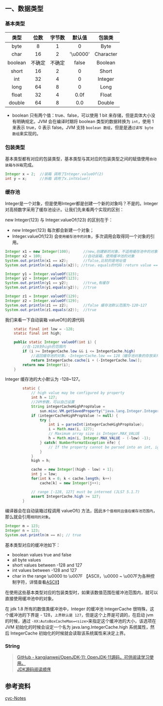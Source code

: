 ## 一、数据类型

### 基本类型

|  类型   |  位数  | 字节数 |  默认值  |  包装类   |
| :-----: | :----: | :----: | :------: | :-------: |
|  byte   |   8    |   1    |    0     |   Byte    |
|  char   |   16   |   2    | '\u0000' | Character |
| boolean | 不确定 | 不确定 |  false   |  Boolean  |
|  short  |   16   |   2    |    0     |   Short   |
|   int   |   32   |   4    |    0     |  Integer  |
|  long   |   64   |   8    |    0     |   Long    |
|  float  |   32   |   4    |   0.0f   |   Float   |
| double  |   64   |   8    |   0.0    |  Double   |

- boolean 只有两个值：true、false，可以使用 1 bit 来存储，但是具体大小没有明确规定。JVM 会在编译时期将 boolean 类型的数据转换为 `int`，使用 1 来表示 true，0 表示 false。JVM 支持 `boolean 数组`，但是是通`过读写 byte 数组`来实现的。

### 包装类型

基本类型都有对应的包装类型，基本类型与其对应的包装类型之间的赋值使用`自动装箱与拆箱`完成。

```java
Integer x = 2;  //装箱 调用了Integer.valueOf(2)
int y = x;      //拆箱 调用了x.intValue()
```

### 缓存池

Integer是一个对象，但是使用Integer都是创建一个新的对象吗？不是的。Integer对高频数字采用了缓存池设计。让我们先来看两个实现的区别：

new Integer(123) 与 Integer.valueOf(123) 的区别在于：

- new Integer(123) 每次都会新建一个对象；
- Integer.valueOf(123) 会`使用缓存池中的对象`，多次调用会取得同一个对象的引用。

```java
Integer x1 = new Integer(100);      //new,创建新的对象，不适用缓存池中的对象
Integer x2 = 100;                   //自动装箱，使用缓冲池的对象
System.out.println(x1 == x2);       //false,比较的是地址值
System.out.println(x1.equals(x2)); //true，equals的代码：return value == ((Integer)obj).intValue();

Integer y1 = Integer.valueOf(123);
Integer y2 = Integer.valueOf(123);
System.out.println(y1 == y2);       //true,有缓存
System.out.println(y1.equals(y2));  //true

Integer z1 = Integer.valueOf(129);
Integer z2 = Integer.valueOf(129);
System.out.println(z1 == z2);       //false 缓存池默认范围为-128~127
System.out.println(z1.equals(z2));  //true
```

我们来看一下自动装箱 valueOf()的源代码

```java
    static final int low = -128;
    static final int high;

    public static Integer valueOf(int i) {
        //在-128到high的范围内
        if (i >= IntegerCache.low && i <= IntegerCache.high)
            //返回缓存池的对象。-IntegerCache.low == 128（缓存池对象的存放采用补码的顺序）
            return IntegerCache.cache[i + (-IntegerCache.low)];
        return new Integer(i);
    }
```

Integer 缓存池的大小默认为 -128~127。

```java
        static {
            // high value may be configured by property
            int h = 127;
            //JVM参数，可以自己设置
            String integerCacheHighPropValue =
                sun.misc.VM.getSavedProperty("java.lang.Integer.IntegerCache.high");
            if (integerCacheHighPropValue != null) {
                try {
                    int i = parseInt(integerCacheHighPropValue);
                    i = Math.max(i, 127);
                    // Maximum array size is Integer.MAX_VALUE
                    h = Math.min(i, Integer.MAX_VALUE - (-low) -1);
                } catch( NumberFormatException nfe) {
                    // If the property cannot be parsed into an int, ignore it.
                }
            }
            high = h;

            cache = new Integer[(high - low) + 1];
            int j = low;
            for(int k = 0; k < cache.length; k++)
                cache[k] = new Integer(j++);

            // range [-128, 127] must be interned (JLS7 5.1.7)
            assert IntegerCache.high >= 127;
        }
```

编译器会在自动装箱过程调用 valueOf() 方法，因此`多个值相同且值在缓存池范围内`，那么就会引用`相同的对象`。

```java
Integer m = 123;
Integer n = 123;
System.out.println(m == n); // true
```

基本类型对应的缓冲池如下：

- boolean values true and false
- all byte values
- short values between -128 and 127
- int values between -128 and 127
- char in the range \u0000 to \u007F 【ASCII，\u0000 ~ \u007F为各种控制字符，详情查看[ASCII](https://zh.wikipedia.org/wiki/ASCII)】

在使用这些基本类型对应的包装类型时，如果该数值范围在缓冲池范围内，就可以直接使用缓冲池中的对象。

在 jdk 1.8 所有的数值类缓冲池中，Integer 的缓冲池 IntegerCache 很特殊，这个缓冲池的下界是 - 128，`上界默认是 127`，但是这个上界是可调的，在启动 jvm 的时候，通过 `-XX:AutoBoxCacheMax=<size>`来指定这个缓冲池的大小，该选项在 JVM 初始化的时候会设定一个名为 java.lang.IntegerCache.high 系统属性，然后 IntegerCache 初始化的时候就会读取该系统属性来决定上界。

### String

> [GitHub - kangjianwei/OpenJDK-11: OpenJDK-11源码，可供阅读学习使用。](https://github.com/kangjianwei/LearningJDK)  
> [JDK源码阅读顺序](https://blog.csdn.net/qq_21033663/article/details/79571506)

## 参考资料

[cyc-Notes](https://cyc2018.github.io/CS-Notes/#/notes/Java%20%E5%9F%BA%E7%A1%80)